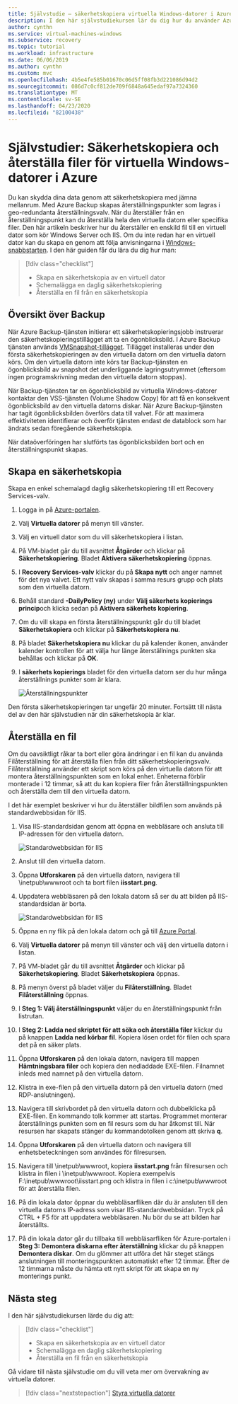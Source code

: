 ```yaml
---
title: Självstudie – säkerhetskopiera virtuella Windows-datorer i Azure Portal
description: I den här självstudiekursen lär du dig hur du använder Azure Portal för att skydda dina virtuella Windows-datorer med Azure Backup.
author: cynthn
ms.service: virtual-machines-windows
ms.subservice: recovery
ms.topic: tutorial
ms.workload: infrastructure
ms.date: 06/06/2019
ms.author: cynthn
ms.custom: mvc
ms.openlocfilehash: 4b5e4fe585b01670c06d5ff08fb3d221086d94d2
ms.sourcegitcommit: 086d7c0cf812de709f6848a645edaf97a7324360
ms.translationtype: MT
ms.contentlocale: sv-SE
ms.lasthandoff: 04/23/2020
ms.locfileid: "82100438"
---
```

# <a name="tutorial-back-up-and-restore-files-for-windows-virtual-machines-in-azure"></a>Självstudier: Säkerhetskopiera och återställa filer för virtuella Windows-datorer i Azure

Du kan skydda dina data genom att säkerhetskopiera med jämna mellanrum. Med Azure Backup skapas återställningspunkter som lagras i geo-redundanta återställningsvalv. När du återställer från en återställningspunkt kan du återställa hela den virtuella datorn eller specifika filer. Den här artikeln beskriver hur du återställer en enskild fil till en virtuell dator som kör Windows Server och IIS. Om du inte redan har en virtuell dator kan du skapa en genom att följa anvisningarna i [Windows-snabbstarten](quick-create-portal.md). I den här guiden får du lära du dig hur man:

> [!div class="checklist"]
> * Skapa en säkerhetskopia av en virtuell dator
> * Schemalägga en daglig säkerhetskopiering
> * Återställa en fil från en säkerhetskopia

## <a name="backup-overview"></a>Översikt över Backup

När Azure Backup-tjänsten initierar ett säkerhetskopieringsjobb instruerar den säkerhetskopieringstillägget att ta en ögonblicksbild. I Azure Backup tjänsten används [VMSnapshot-tillägget](https://docs.microsoft.com/azure/virtual-machines/extensions/vmsnapshot-windows). Tillägget installeras under den första säkerhetskopieringen av den virtuella datorn om den virtuella datorn körs. Om den virtuella datorn inte körs tar Backup-tjänsten en ögonblicksbild av snapshot det underliggande lagringsutrymmet (eftersom ingen programskrivning medan den virtuella datorn stoppas).

När Backup-tjänsten tar en ögonblicksbild av virtuella Windows-datorer kontaktar den VSS-tjänsten (Volume Shadow Copy) för att få en konsekvent ögonblicksbild av den virtuella datorns diskar. När Azure Backup-tjänsten har tagit ögonblicksbilden överförs data till valvet. För att maximera effektiviteten identifierar och överför tjänsten endast de datablock som har ändrats sedan föregående säkerhetskopia.

När dataöverföringen har slutförts tas ögonblicksbilden bort och en återställningspunkt skapas.

## <a name="create-a-backup"></a>Skapa en säkerhetskopia
Skapa en enkel schemalagd daglig säkerhetskopiering till ett Recovery Services-valv. 

1. Logga in på [Azure-portalen](https://portal.azure.com/).
1. Välj **Virtuella datorer** på menyn till vänster. 
1. Välj en virtuell dator som du vill säkerhetskopiera i listan.
1. På VM-bladet går du till avsnittet **Åtgärder** och klickar på **Säkerhetskopiering**. Bladet **Aktivera säkerhetskopiering** öppnas.
1. I **Recovery Services-valv** klickar du på **Skapa nytt** och anger namnet för det nya valvet. Ett nytt valv skapas i samma resurs grupp och plats som den virtuella datorn.
1. Behåll standard **-DailyPolicy (ny)** under **Välj säkerhets kopierings princip**och klicka sedan på **Aktivera säkerhets kopiering**.
1. Om du vill skapa en första återställningspunkt går du till bladet **Säkerhetskopiera** och klickar på **Säkerhetskopiera nu**.
1. På bladet **Säkerhetskopiera nu** klickar du på kalender ikonen, använder kalender kontrollen för att välja hur länge återställnings punkten ska behållas och klickar på **OK**.
1. I **säkerhets kopierings** bladet för den virtuella datorn ser du hur många återställnings punkter som är klara.


    ![Återställningspunkter](./media/tutorial-backup-vms/backup-complete.png)
    
Den första säkerhetskopieringen tar ungefär 20 minuter. Fortsätt till nästa del av den här självstudien när din säkerhetskopia är klar.

## <a name="recover-a-file"></a>Återställa en fil

Om du oavsiktligt råkar ta bort eller göra ändringar i en fil kan du använda Filåterställning för att återställa filen från ditt säkerhetskopieringsvalv. Filåterställning använder ett skript som körs på den virtuella datorn för att montera återställningspunkten som en lokal enhet. Enheterna förblir monterade i 12 timmar, så att du kan kopiera filer från återställningspunkten och återställa dem till den virtuella datorn.  

I det här exemplet beskriver vi hur du återställer bildfilen som används på standardwebbsidan för IIS. 

1. Visa IIS-standardsidan genom att öppna en webbläsare och ansluta till IP-adressen för den virtuella datorn.

    ![Standardwebbsidan för IIS](./media/tutorial-backup-vms/iis-working.png)

1. Anslut till den virtuella datorn.
1. Öppna **Utforskaren** på den virtuella datorn, navigera till \inetpub\wwwroot och ta bort filen **iisstart.png**.
1. Uppdatera webbläsaren på den lokala datorn så ser du att bilden på IIS-standardsidan är borta.

    ![Standardwebbsidan för IIS](./media/tutorial-backup-vms/iis-broken.png)

1. Öppna en ny flik på den lokala datorn och gå till [Azure Portal](https://portal.azure.com).
1. Välj **Virtuella datorer** på menyn till vänster och välj den virtuella datorn i listan.
1. På VM-bladet går du till avsnittet **Åtgärder** och klickar på **Säkerhetskopiering**. Bladet **Säkerhetskopiera** öppnas. 
1. På menyn överst på bladet väljer du **Filåterställning**. Bladet **Filåterställning** öppnas.
1. I **Steg 1: Välj återställningspunkt** väljer du en återställningspunkt från listrutan.
1. I **Steg 2: Ladda ned skriptet för att söka och återställa filer** klickar du på knappen **Ladda ned körbar fil**. Kopiera lösen ordet för filen och spara det på en säker plats.
1. Öppna **Utforskaren** på den lokala datorn, navigera till mappen **Hämtningsbara filer** och kopiera den nedladdade EXE-filen. Filnamnet inleds med namnet på den virtuella datorn. 
1. Klistra in exe-filen på den virtuella datorn på den virtuella datorn (med RDP-anslutningen). 
1. Navigera till skrivbordet på den virtuella datorn och dubbelklicka på EXE-filen. En kommando tolk kommer att startas. Programmet monterar återställnings punkten som en fil resurs som du har åtkomst till. När resursen har skapats stänger du kommandotolken genom att skriva **q**.
1. Öppna **Utforskaren** på den virtuella datorn och navigera till enhetsbeteckningen som användes för filresursen.
1. Navigera till \inetpub\wwwroot, kopiera **iisstart.png** från filresursen och klistra in filen i \inetpub\wwwroot. Kopiera exempelvis F:\inetpub\wwwroot\iisstart.png och klistra in filen i c:\inetpub\wwwroot för att återställa filen.
1. På din lokala dator öppnar du webbläsarfliken där du är ansluten till den virtuella datorns IP-adress som visar IIS-standardwebbsidan. Tryck på CTRL + F5 för att uppdatera webbläsaren. Nu bör du se att bilden har återställts.
1. På din lokala dator går du tillbaka till webbläsarfliken för Azure-portalen i **Steg 3: Demontera diskarna efter återställning** klickar du på knappen **Demontera diskar**. Om du glömmer att utföra det här steget stängs anslutningen till monteringspunkten automatiskt efter 12 timmar. Efter de 12 timmarna måste du hämta ett nytt skript för att skapa en ny monterings punkt.





## <a name="next-steps"></a>Nästa steg

I den här självstudiekursen lärde du dig att:

> [!div class="checklist"]
> * Skapa en säkerhetskopia av en virtuell dator
> * Schemalägga en daglig säkerhetskopiering
> * Återställa en fil från en säkerhetskopia

Gå vidare till nästa självstudie om du vill veta mer om övervakning av virtuella datorer.

> [!div class="nextstepaction"]
> [Styra virtuella datorer](tutorial-govern-resources.md)










